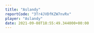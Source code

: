 ```yaml
---
title: "Aslandy"
reportCode: "3Tr4JVDfKZW7nvRx"
player: "Aslandy"
date: 2021-09-08T18:55:49.344000+00:00
---
```

